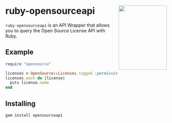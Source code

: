 <a href="https://opensource.org/licenses"><img align="right" width="150" height="200" src="https://opensource.org/files/OSIApproved.png"></a>
ruby-opensourceapi
==================

`ruby-opensourceapi` is an API Wrapper that allows you to query the
Open Source License API with Ruby.

Example
-------

```ruby
require "opensource"

licenses = OpenSource::Licenses.tagged :permissive
licenses.each do |license|
  puts license.name
end
```

Installing
----------

```
gem install opensourceapi
```
